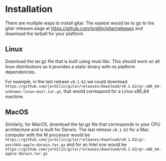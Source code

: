 # Installation

<!-- toc -->

There are multiple ways to install gitar. The easiest would be to go to the
gitar releases page at <https://github.com/jordilin/gitar/releases> and download the tarball for your platform.

## Linux

Download the tar.gz file that is built using musl libc. This should work on
all linux distributions as it provides a static binary with no platform dependencies.

For example, in the last release `v0.1.62` we could download
`https://github.com/jordilin/gitar/releases/download/v0.1.62/gr-x86_64-unknown-linux-musl.tar.gz`,
that would correspond for a Linux x86_64 machine.

## MacOS

Similarly, for MacOS, download the tar.gz file that corresponds to your CPU
architecture and is built for Darwin. The last release `v0.1.62` for a Mac
computer with the M processor would be
`https://github.com/jordilin/gitar/releases/download/v0.1.62/gr-aarch64-apple-darwin.tar.gz`
and for an Intel one would be
`https://github.com/jordilin/gitar/releases/download/v0.1.62/gr-x86_64-apple-darwin.tar.gz`
